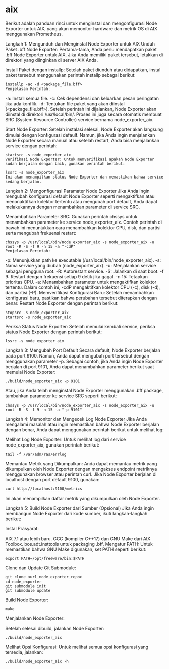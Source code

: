 # aix

Berikut adalah panduan rinci untuk menginstal dan mengonfigurasi Node Exporter untuk AIX, yang akan memonitor hardware dan metrik OS di AIX menggunakan Prometheus.

Langkah 1: Mengunduh dan Menginstal Node Exporter untuk AIX
Unduh Paket .bff Node Exporter: Pertama-tama, Anda perlu mendapatkan paket .bff Node Exporter untuk AIX. Jika Anda memiliki paket tersebut, letakkan di direktori yang diinginkan di server AIX Anda.

Install Paket dengan installp: Setelah paket diunduh atau didapatkan, instal paket tersebut menggunakan perintah installp sebagai berikut:
```
installp -ac -d <package_file.bff>
Penjelasan Perintah:
```
-a: Install semua file.
-c: Cek dependensi dan keluarkan pesan peringatan jika ada konflik.
-d: Tentukan file paket yang akan diinstal (<package_file.bff>).
Setelah perintah ini dijalankan, Node Exporter akan diinstal di direktori /usr/local/bin/. Proses ini juga secara otomatis membuat SRC (System Resource Controller) service bernama node_exporter_aix.

Start Node Exporter: Setelah instalasi selesai, Node Exporter akan langsung dimulai dengan konfigurasi default. Namun, jika Anda ingin menjalankan Node Exporter secara manual atau setelah restart, Anda bisa menjalankan service dengan perintah:
```
startsrc -s node_exporter_aix
Verifikasi Node Exporter: Untuk memverifikasi apakah Node Exporter sudah berjalan dengan baik, gunakan perintah berikut:
```
```
lssrc -s node_exporter_aix
Ini akan menampilkan status Node Exporter dan memastikan bahwa service sedang berjalan.
```
Langkah 2: Mengonfigurasi Paramater Node Exporter
Jika Anda ingin mengubah konfigurasi default Node Exporter seperti mengaktifkan atau menonaktifkan kolektor tertentu atau mengubah port default, Anda dapat melakukannya dengan menambahkan parameter di service SRC.

Menambahkan Parameter SRC: Gunakan perintah chssys untuk menambahkan parameter ke service node_exporter_aix. Contoh perintah di bawah ini menunjukkan cara menambahkan kolektor CPU, disk, dan partisi serta mengubah frekuensi restart:

```
chssys -p /usr/local/bin/node_exporter_aix -s node_exporter_aix -u root -R -S -f 9 -n 15 -a "-cdP"
Penjelasan Perintah:
```
-p: Menunjukkan path ke executable (/usr/local/bin/node_exporter_aix).
-s: Nama service yang diubah (node_exporter_aix).
-u: Menjalankan service sebagai pengguna root.
-R: Autorestart service.
-S: Jalankan di saat boot.
-f 9: Restart dengan frekuensi setiap 9 detik jika gagal.
-n 15: Tetapkan prioritas CPU.
-a: Menambahkan parameter untuk mengaktifkan kolektor tertentu. Dalam contoh ini, -cdP mengaktifkan kolektor CPU (-c), disk (-d), dan partisi (-P).
Memverifikasi Konfigurasi Baru: Setelah menambahkan konfigurasi baru, pastikan bahwa perubahan tersebut diterapkan dengan benar. Restart Node Exporter dengan perintah berikut:

```
stopsrc -s node_exporter_aix
startsrc -s node_exporter_aix
```
Periksa Status Node Exporter: Setelah memulai kembali service, periksa status Node Exporter dengan perintah berikut:

```
lssrc -s node_exporter_aix
```
Langkah 3: Mengubah Port Default
Secara default, Node Exporter berjalan pada port 9100. Namun, Anda dapat mengubah port tersebut dengan menggunakan parameter -p. Sebagai contoh, jika Anda ingin Node Exporter berjalan di port 9101, Anda dapat menambahkan parameter berikut saat memulai Node Exporter:

```
./build/node_exporter_aix -p 9101
```
Atau, jika Anda telah menginstal Node Exporter menggunakan .bff package, tambahkan parameter ke service SRC seperti berikut:

```
chssys -p /usr/local/bin/node_exporter_aix -s node_exporter_aix -u root -R -S -f 9 -n 15 -a "-p 9101"
```
Langkah 4: Memonitor dan Mengecek Log Node Exporter
Jika Anda mengalami masalah atau ingin memastikan bahwa Node Exporter berjalan dengan benar, Anda dapat menggunakan perintah berikut untuk melihat log:

Melihat Log Node Exporter: Untuk melihat log dari service node_exporter_aix, gunakan perintah berikut:

```
tail -f /var/adm/ras/errlog
```
Memantau Metrik yang Dikumpulkan: Anda dapat memantau metrik yang dikumpulkan oleh Node Exporter dengan mengakses endpoint metriknya menggunakan browser atau perintah curl. Jika Node Exporter berjalan di localhost dengan port default 9100, gunakan:

```
curl http://localhost:9100/metrics
```
Ini akan menampilkan daftar metrik yang dikumpulkan oleh Node Exporter.

Langkah 5: Build Node Exporter dari Sumber (Opsional)
Jika Anda ingin membangun Node Exporter dari kode sumber, ikuti langkah-langkah berikut:

Instal Prasyarat:

AIX 7.1 atau lebih baru.
GCC (kompiler C++17) dan GNU Make dari AIX Toolbox.
bos.adt.insttools untuk packaging .bff.
Mengatur PATH: Untuk memastikan bahwa GNU Make digunakan, set PATH seperti berikut:

```
export PATH=/opt/freeware/bin:$PATH
```
Clone dan Update Git Submodule:

```
git clone <url_node_exporter_repo>
cd node_exporter
git submodule init
git submodule update
```
Build Node Exporter:

```
make
```
Menjalankan Node Exporter:

Setelah selesai dibuild, jalankan Node Exporter:

```
./build/node_exporter_aix
```
Melihat Opsi Konfigurasi: Untuk melihat semua opsi konfigurasi yang tersedia, jalankan:

```
./build/node_exporter_aix -h
```
